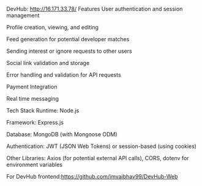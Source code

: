 DevHub: http://16.171.33.78/
Features
User authentication and session management

Profile creation, viewing, and editing

Feed generation for potential developer matches

Sending interest or ignore requests to other users

Social link validation and storage

Error handling and validation for API requests

Payment Integration

Real time messaging 

Tech Stack
Runtime: Node.js

Framework: Express.js

Database: MongoDB (with Mongoose ODM)

Authentication: JWT (JSON Web Tokens) or session-based (using cookies)

Other Libraries: Axios (for potential external API calls), CORS, dotenv for environment variables


For DevHub frontend:https://github.com/imvaibhav99/DevHub-Web


